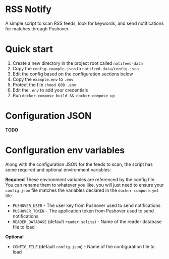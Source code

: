 # RSS Notify
A simple script to scan RSS feeds, look for keywords, and send notifications for matches through Pushover.

# Quick start
1. Create a new directory in the project root called `notifeed-data`
2. Copy the `config-example.json` to `notifeed-data/config.json`
3. Edit the config based on the configuration sections below
4. Copy the `example.env` to `.env`
5. Protect the file `chmod 600 .env`
6. Edit the `.env` to add your credentials
7. Run `docker-compose build && docker-compose up`

# Configuration JSON
**TODO**

# Configuration env variables
Along with the configuration JSON for the feeds to scan, the script has some required and optional environment
 variables:

**Required**
These environment variables are referenced by the config file. You can rename them to whatever you like, you will
 just need to ensure your `config.json` file matches the variables declared in the `docker-compose.yml` file.

* `PUSHOVER_USER` - The user key from Pushover used to send notifications
* `PUSHOVER_TOKEN` - The application token from Pushover used to send notifications
* `READER_DATABASE` (default `reader.sqlite`) - Name of the reader database file to load

**Optional**
* `CONFIG_FILE` (default `config.json`) - Name of the configuration file to load
